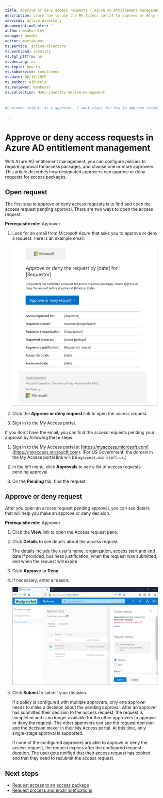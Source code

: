 ```yaml
---
title: Approve or deny access requests - Azure AD entitlement management
description: Learn how to use the My Access portal to approve or deny requests to an access package in Azure Active Directory entitlement management.
services: active-directory
documentationCenter: ''
author: msaburnley
manager: daveba
editor: mamtakumar
ms.service: active-directory
ms.workload: identity
ms.tgt_pltfrm: na
ms.devlang: na
ms.topic: how-to
ms.subservice: compliance
ms.date: 06/18/2020
ms.author: ajburnle
ms.reviewer: mamkumar
ms.collection: M365-identity-device-management


#Customer intent: As a approver, I want steps for how to approve requests for access packages so that I can unlock requestors who need to use the resoruces.

---
```

# Approve or deny access requests in Azure AD entitlement management

With Azure AD entitlement management, you can configure policies to require approval for access packages, and choose one or more approvers. This article describes how designated approvers can approve or deny requests for access packages.

## Open request

The first step to approve or deny access requests is to find and open the access request pending approval. There are two ways to open the access request.

**Prerequisite role:** Approver

1. Look for an email from Microsoft Azure that asks you to approve or deny a request. Here is an example email:

    ![Approve request to access package email](./media/entitlement-management-shared/approver-request-email.png)

1. Click the **Approve or deny request** link to open the access request.

1. Sign in to the My Access portal.

If you don't have the email, you can find the access requests pending your approval by following these steps.

1. Sign in to the My Access portal at [https://myaccess.microsoft.com](https://myaccess.microsoft.com).  (For US Government, the domain in the My Access portal link will be `myaccess.microsoft.us`.)

1. In the left menu, click **Approvals** to see a list of access requests pending approval.

1. On the **Pending** tab, find the request.

## Approve or deny request

After you open an access request pending approval, you can see details that will help you make an approve or deny decision.

**Prerequisite role:** Approver

1. Click the **View** link to open the Access request pane.

1. Click **Details** to see details about the access request.

    The details include the user's name, organization, access start and end date if provided, business justification, when the request was submitted, and when the request will expire.

1. Click **Approve** or **Deny**.

1. If necessary, enter a reason.

    ![My Access portal - Access request](./media/entitlement-management-request-approve/my-access-approve-request.png)

1. Click **Submit** to submit your decision.

    If a policy is configured with multiple approvers, only one approver needs to make a decision about the pending approval. After an approver has submitted their decision to the access request, the request is completed and is no longer available for the other approvers to approve or deny the request. The other approvers can see the request decision and the decision maker in their My Access portal. At this time, only single-stage approval is supported.

    If none of the configured approvers are able to approve or deny the access request, the request expires after the configured request duration. The user gets notified that their access request has expired and that they need to resubmit the access request.

## Next steps

- [Request access to an access package](entitlement-management-request-access.md)
- [Request process and email notifications](entitlement-management-process.md)

